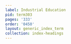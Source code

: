 ```yaml
---
label: Industrial Education
pid: term303
pages: '333'
order: '0450'
layout: generic_index_term
collection: index-headings
---
```

